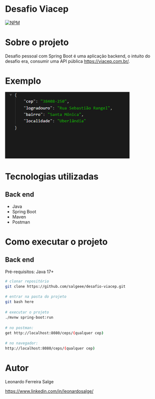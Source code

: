 # Desafio Viacep
[![NPM](https://img.shields.io/npm/l/react)](https://github.com/salgeee/desafio-viacep/blob/main/LICENSE) 

# Sobre o projeto


Desafio pessoal com Spring Boot é uma aplicação backend, o intuito do desafio era, consumir uma API pública https://viacep.com.br/.

# Exemplo
![Exemplo 1](https://raw.githubusercontent.com/salgeee/desafio-viacep/main/Screenshot_1.png) 


# Tecnologias utilizadas
## Back end
- Java
- Spring Boot
- Maven
- Postman

# Como executar o projeto

## Back end
Pré-requisitos: Java 17+

```bash
# clonar repositório
git clone https://github.com/salgeee/desafio-viacep.git

# entrar na pasta do projeto 
git bash here

# executar o projeto
./mvnw spring-boot:run

# no postman:
get http://localhost:8080/ceps/(qualquer cep)

# no navegador:
http://localhost:8080/ceps/(qualquer cep)


```

# Autor

Leonardo Ferreira Salge

https://www.linkedin.com/in/leonardosalge/

